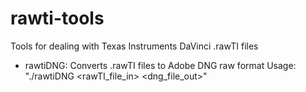 rawti-tools
===========

Tools for dealing with Texas Instruments DaVinci .rawTI files

 * rawtiDNG: Converts .rawTI files to Adobe DNG raw format
    Usage: "./rawtiDNG <rawTI_file_in> <dng_file_out>"
